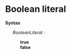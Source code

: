 # Boolean literal

**Syntax**

<ul>
    <i>BooleanLiteral</i> :
    <ul>
        <b>true</b><br>
        <b>false</b>
    </ul>
</ul>